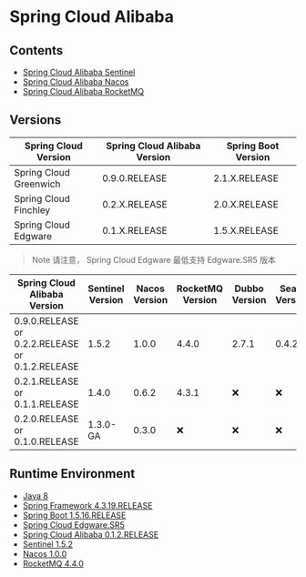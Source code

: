 # Spring Cloud Alibaba

## Contents
- [Spring Cloud Alibaba Sentinel](doc/SpringCloudAlibabaSentinel.md)
- [Spring Cloud Alibaba Nacos](doc/SpringCloudAlibabaNacos.md)
- [Spring Cloud Alibaba RocketMQ](doc/SpringCloudAlibabaRocketMQ.md)

## Versions
Spring Cloud Version | Spring Cloud Alibaba Version | Spring Boot Version
---|---|---
Spring Cloud Greenwich | 0.9.0.RELEASE | 2.1.X.RELEASE
Spring Cloud Finchley | 0.2.X.RELEASE | 2.0.X.RELEASE
Spring Cloud Edgware | 0.1.X.RELEASE | 1.5.X.RELEASE

>Note 请注意， Spring Cloud Edgware 最低支持 Edgware.SR5 版本

Spring Cloud Alibaba Version | Sentinel Version | Nacos Version | RocketMQ Version | Dubbo Version | Seata Version
---|---|---|---|---|---
0.9.0.RELEASE or 0.2.2.RELEASE or 0.1.2.RELEASE | 1.5.2 | 1.0.0 | 4.4.0 | 2.7.1 | 0.4.2
0.2.1.RELEASE or 0.1.1.RELEASE | 1.4.0 | 0.6.2 | 4.3.1 | ❌ | ❌
0.2.0.RELEASE or 0.1.0.RELEASE | 1.3.0-GA | 0.3.0 | ❌ | ❌ | ❌

## Runtime Environment
- [Java 8](http://www.oracle.com/technetwork/java/javase/downloads/jdk8-downloads-2133151.html)
- [Spring Framework 4.3.19.RELEASE](http://projects.spring.io/spring-framework)
- [Spring Boot 1.5.16.RELEASE](https://projects.spring.io/spring-boot)
- [Spring Cloud Edgware.SR5](https://spring.io/projects/spring-cloud)
- [Spring Cloud Alibaba 0.1.2.RELEASE](https://github.com/spring-cloud-incubator/spring-cloud-alibaba/tree/1.x)
- [Sentinel 1.5.2](https://github.com/alibaba/Sentinel/tree/release-1.5)
- [Nacos 1.0.0](https://github.com/alibaba/Nacos)
- [RocketMQ 4.4.0](https://github.com/apache/rocketmq/)